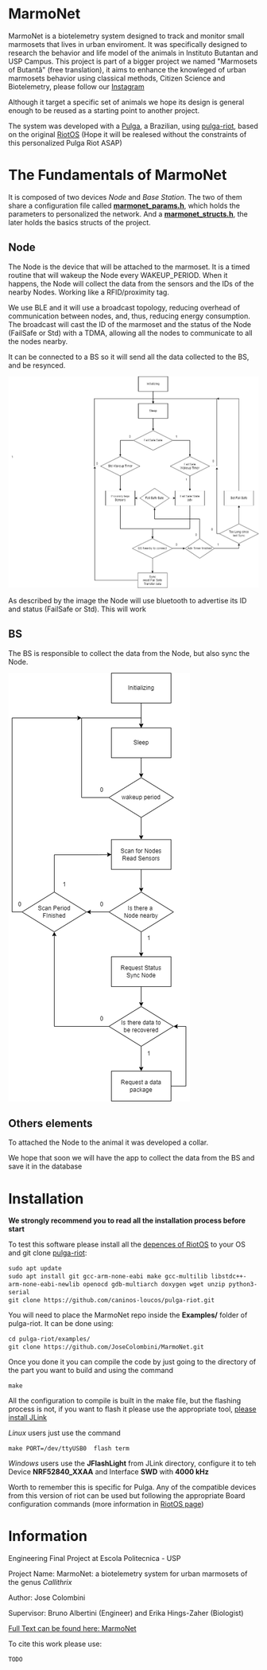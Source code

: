 # MarmoNet
MarmoNet is a biotelemetry system designed to track and monitor small marmosets that lives in urban enviroment. It was specifically designed to research the behavior and life model of the animals in Instituto Butantan and USP Campus. This project is part of a bigger project we named "Marmosets of Butantã" (free translation), it aims to enhance the knowleged of urban marmosets behavior using classical methods, Citizen Science and Biotelemetry, please follow our [Instagram](https://www.instagram.com/saguisdobutantan/)

Although it target a specific set of animals we hope its design is general enough to be reused as a starting point to another project.

The system was developed with a [Pulga](https://wiki.caninosloucos.org/index.php/Pulga), a Brazilian, using [pulga-riot](https://github.com/caninos-loucos/pulga-riot), based on the original [RiotOS](https://github.com/RIOT-OS/RIOT) (Hope it will be realesed without the constraints of this personalized Pulga Riot ASAP)

# The Fundamentals of MarmoNet

It is composed of two devices *Node* and *Base Station*. The two of them share a configuration file called [**marmonet_params.h**](), which holds the parameters to personalized the network. And a [**marmonet_structs.h**](), the later holds the basics structs of the project.

## Node

The Node is the device that will be attached to the marmoset. It is a timed routine that will wakeup the Node every WAKEUP_PERIOD. When it happens, the Node will collect the data from the sensors and the IDs of the nearby Nodes. Working like a RFID/proximity tag.

We use BLE and it will use a broadcast topology, reducing overhead of communication between nodes, and, thus, reducing energy consumption. The broadcast will cast the ID of the marmoset and the status of the Node (FailSafe or Std) with a TDMA, allowing all the nodes to communicate to all the nodes nearby.

It can be connected to a BS so it will send all the data collected to the BS, and be resynced.

![Node ASM](./assets/fig/ASM_Node.png)

As described by the image the Node will use bluetooth to advertise its ID and status (FailSafe or Std). This will work 

## BS

The BS is responsible to collect the data from the Node, but also sync the Node.

![BS ASM](./assets/fig/ASM_BS.png)


## Others elements

To attached the Node to the animal it was developed a collar.

We hope that soon we will have the app to collect the data from the BS and save it in the database



# Installation

**We strongly recommend you to read all the installation process before start**

To test this software please install all the [depences of RiotOS](https://doc.riot-os.org/getting-started.html) to your OS and git clone [pulga-riot](https://github.com/caninos-loucos/pulga-riot):

```
sudo apt update
sudo apt install git gcc-arm-none-eabi make gcc-multilib libstdc++-arm-none-eabi-newlib openocd gdb-multiarch doxygen wget unzip python3-serial
git clone https://github.com/caninos-loucos/pulga-riot.git
```

You will need to place the MarmoNet repo inside the **Examples/** folder of pulga-riot. It can be done using: 

```
cd pulga-riot/examples/
git clone https://github.com/JoseColombini/MarmoNet.git
```
Once you done it you can compile the code by just going to the directory of the part you want to build and using the command
```
make
```
All the configuration to compile is built in the make file, but the flashing process is not, if you want to flash it please use the appropriate tool, [please install JLink](https://www.segger.com/downloads/jlink/)

*Linux* users just use the command 
```
make PORT=/dev/ttyUSB0  flash term
```
*Windows* users use the **JFlashLight** from JLink directory, configure it to teh Device **NRF52840_XXAA** and Interface **SWD** with **4000 kHz**

Worth to remember this is specific for Pulga. Any of the compatible devices from this version of riot can be used but following the appropriate Board configuration commands (more information in [RiotOS page](https://doc.riot-os.org/getting-started.html))





# Information
Engineering Final Project at Escola Politecnica - USP

Project Name: MarmoNet: a biotelemetry system for urban marmosets of the genus *Callithrix*

Author: Jose Colombini

Supervisor: Bruno Albertini (Engineer) and Erika Hings-Zaher (Biologist)

[Full Text can be found here: MarmoNet]()

To cite this work please use:

```
TODO
```

